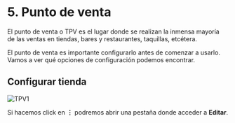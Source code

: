 # 5. Punto de venta

El punto de venta o TPV es el lugar donde se realizan la inmensa mayoría de las ventas en tiendas, bares y restaurantes, taquillas, etcétera.

El punto de venta es importante configurarlo antes de comenzar a usarlo. Vamos a ver qué opciones de configuración podemos encontrar.

## Configurar tienda

![TPV1](https://raw.githubusercontent.com/canarydev/SGE/refs/heads/main/static/images/UT3/tpv1.png)

Si hacemos click en **⋮** podremos abrir una pestaña donde acceder a **Editar**.


